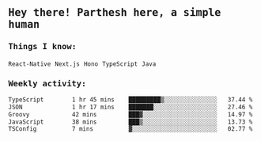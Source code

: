 <samp>
    <h2>Hey there! Parthesh here, a simple human</h2>
    <h3>Things I know: </h3>
    <code>React-Native</code> <code>Next.js</code> <code>Hono</code> <code>TypeScript</code> <code>Java</code>
    <h3>Weekly activity:</h3>
<!--START_SECTION:waka-->

```txt
TypeScript        1 hr 45 mins    █████████▒░░░░░░░░░░░░░░░   37.44 %
JSON              1 hr 17 mins    ███████░░░░░░░░░░░░░░░░░░   27.46 %
Groovy            42 mins         ███▓░░░░░░░░░░░░░░░░░░░░░   14.97 %
JavaScript        38 mins         ███▒░░░░░░░░░░░░░░░░░░░░░   13.73 %
TSConfig          7 mins          ▓░░░░░░░░░░░░░░░░░░░░░░░░   02.77 %
```

<!--END_SECTION:waka-->
</samp>
